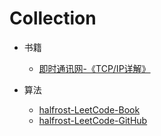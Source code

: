 # Collection

- 书籍
  - [即时通讯网-《TCP/IP详解》](http://docs.52im.net/extend/docs/book/tcpip/vol1/1/)

- 算法
  - [halfrost-LeetCode-Book](https://books.halfrost.com/leetcode/) 
  - [halfrost-LeetCode-GitHub](https://github.com/halfrost/LeetCode-Go)
